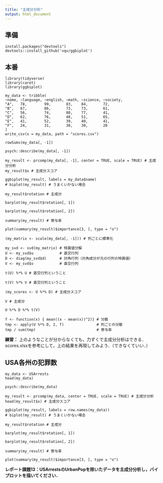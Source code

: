 ```yaml
---
title: "主成分分析"
output: html_document
---
```


## 準備

```{r, eval=FALSE}
install.packages("devtools")
devtools::install_github('vqv/ggbiplot')
```

## 本番

```{r, message=FALSE}
library(tidyverse)
library(caret)
library(ggbiplot)
```

```{r}
my_data <- tribble(
~name, ~language, ~english, ~math, ~science, ~society,
"A",   78,        99,       83,    84,       72,
"B",   67,        86,       73,    73,       61,
"C",   56,        74,       80,    77,       41,
"D",   62,        76,       48,    51,       65,
"E",   41,        52,       39,    40,       41,
"F",   24,        31,       30,    30,       20
)
write_csv(x = my_data, path = "scores.csv")
```

```{r}
rowSums(my_data[, -1])
```

```{r}
psych::describe(my_data[, -1])
```

```{r}
my_result <- prcomp(my_data[, -1], center = TRUE, scale = TRUE) # 主成分分析
my_result$x # 主成分スコア
```

```{r}
ggbiplot(my_result, labels = my_data$name)
# biplot(my_result) # うまくいかない場合
```

```{r}
my_result$rotation # 主成分
```

```{r}
barplot(my_result$rotation[, 1])
```
```{r}
barplot(my_result$rotation[, 2])
```

```{r}
summary(my_result) # 寄与率
```

```{r}
plot(summary(my_result)$importance[3, ], type = "o")
```

```{r}
(my_matrix <- scale(my_data[, -1])) # 列ごとに標準化
```

```{r}
my_svd <- svd(my_matrix) # 特異値分解
U <- my_svd$u            # 直交行列
D <- diag(my_svd$d)      # 対角行列（対角成分が元の行列の特異値）
V <- my_svd$v            # 直交行列
```

```{r}
t(U) %*% U # 直交行列ということ
```

```{r}
t(V) %*% V # 直交行列ということ
```

```{r}
(my_scores <- U %*% D) # 主成分スコア
```

```{r}
V # 主成分
```

```{r}
U %*% D %*% t(V)
```

```{r}
f <- function(x) { mean((x - mean(x))^2)} # 分散
tmp <- apply(U %*% D, 2, f)               # 列ごとの分散
tmp / sum(tmp)                            # 寄与率
```

**練習：** 上のようなことが分からなくても，力ずくで主成分分析はできる．scores.xlsxを参考にして，上の結果を再現してみよう．（できなくていい．）

## USA各州の犯罪数

```{r}
my_data <- USArrests
head(my_data)
```

```{r}
psych::describe(my_data)
```

```{r}
my_result <- prcomp(my_data, center = TRUE, scale = TRUE) # 主成分分析
head(my_result$x) # 主成分スコア
```

```{r}
ggbiplot(my_result, labels = row.names(my_data))
# biplot(my_result) # うまくいかない場合
```

```{r}
my_result$rotation # 主成分
```

```{r}
barplot(my_result$rotation[, 1])
```
```{r}
barplot(my_result$rotation[, 2])
```

```{r}
summary(my_result) # 寄与率
```

```{r}
plot(summary(my_result)$importance[3, ], type = "o")
```

**レポート課題13：USArrestsのUrbanPopを除いたデータを主成分分析し，バイプロットを描いてください．**